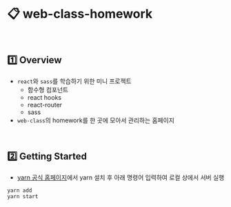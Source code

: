 # :clipboard: web-class-homework

<br>

## :one: Overview

- `react`와 `sass`를 학습하기 위한 미니 프로젝트
  - 함수형 컴포넌트
  - react hooks
  - react-router
  - sass
- `web-class`의 homework를 한 곳에 모아서 관리하는 홈페이지

<br>

## :two: Getting Started

- <a href="https://classic.yarnpkg.com/en/" target="_blank">yarn 공식 홈페이지</a>에서 yarn 설치 후 아래 명령어 입력하여 로컬 상에서 서버 실행

```bash
yarn add
yarn start
```

